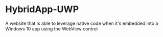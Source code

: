 # HybridApp-UWP
A website that is able to leverage native code when it's embedded into a Windows 10 app using the WebView control
